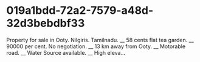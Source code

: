 # 019a1bdd-72a2-7579-a48d-32d3bebdbf33
Property for sale in Ooty. Nilgiris. Tamilnadu. __ 58 cents flat tea garden. __ 90000 per cent. No negotiation. __ 13 km away from Ooty. __  Motorable road. __ Water Source available. __ High eleva...
